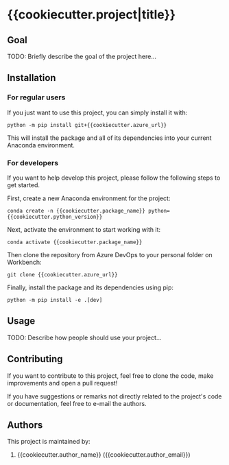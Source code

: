 # {{cookiecutter.project|title}}

## Goal

TODO: Briefly describe the goal of the project here...

## Installation

### For regular users

If you just want to use this project, you can simply install it with:

```shell
python -m pip install git+{{cookiecutter.azure_url}}
```

This will install the package and all of its dependencies into your current Anaconda
environment.

### For developers

If you want to help develop this project, please follow the following steps to get
started.

First, create a new Anaconda environment for the project:

```shell
conda create -n {{cookiecutter.package_name}} python={{cookiecutter.python_version}}
```

Next, activate the environment to start working with it:

```shell
conda activate {{cookiecutter.package_name}}
```

Then clone the repository from Azure DevOps to your personal folder on Workbench:

```shell
git clone {{cookiecutter.azure_url}}
```

Finally, install the package and its dependencies using pip:

```shell
python -m pip install -e .[dev]
```

## Usage

TODO: Describe how people should use your project...

## Contributing

If you want to contribute to this project, feel free to clone the code, make
improvements and open a pull request!

If you have suggestions or remarks not directly related to the project's code or
documentation, feel free to e-mail the authors.

## Authors

This project is maintained by:

1. {{cookiecutter.author_name}} ({{cookiecutter.author_email}})
